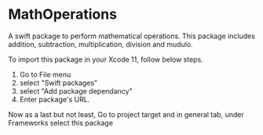 # MathOperations

A swift package to perform mathematical operations.
This package includes addition, subtraction, multiplication, division and mudulo.

To import this package in your Xcode 11, follow below steps.
1. Go to File menu
2. select "Swift packages"
3. select "Add package dependancy"
4. Enter package's URL.

Now as a last but not least,
Go to project target and in general tab,
under Frameworks select this package
